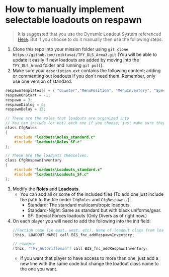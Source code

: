 # How to manually implement selectable loadouts on respawn

> It is suggested that you use the Dynamic Loadout System referenced [Here](). But if you choose to do it manually then use the following steps.

1. Clone this repo into your mission folder using `git clone https://github.com/zeiktuvai/TFY_DLS_Arma3.git` (You will be able to update it easily if new loadouts are added by moving into the `TFY_DLS_Arma3` folder and running `git pull`).
2. Make sure your `description.ext` contains the following content; adding or commenting out loadouts if you don't need them. Remember, only use one version of standard.

```c
respawnTemplates[] = { "Counter","MenuPosition", "MenuInventory", "Spectator" };
respawnOnStart = -1;
respawn = 3;
respawnDialog = 0;
respawnDelay = 15;

// These are the roles that loadouts are organized into
// You can include (or not) each one if you choose; just make sure they don't conflict.
class CfgRoles
{
    #include "loadouts\Roles_standard.c"
    #include "loadouts\Roles_SF.c"
};

// These are the loadouts themselves.
class CfgRespawnInventory
{
    #include "loadouts\Loadouts_standard.c"
    #include "loadouts\Loadouts_SF.c"
};
```
3. Modify the **Roles** and **Loadouts**.
    - You can add all or some of the included files (To add one just include the path to the file under `CfgRoles` and `CfgRespawn..`):
        - Standard: The standard multicam/tropic loadouts.
        - Standard-Night: Same as standard but with black uniforms/gear.
        - SF: Special Forces loadouts (Only Divers as of right now.)        
4. On each player you will need to add the following into the init field:
    ```c 
    //Faction name (ie east, west, etc), Name of loadout class from loadout file
    [this, LOADOUT NAME] call BIS_fnc_addRespawnInventory;
    ```
    ```c 
    // example
    [this, "TFY_Autorifleman"] call BIS_fnc_addRespawnInventory;
    ```
    - If you want that player to have access to more than one, just add a new line with the same code but change the loadout class name to the one you want.